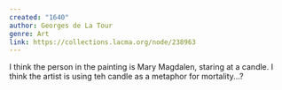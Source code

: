 ```yaml
---
created: "1640"
author: Georges de La Tour
genre: Art
link: https://collections.lacma.org/node/238963
---
```


I think the person in the painting is Mary Magdalen, staring at a candle. I think the artist is using teh candle as a metaphor for mortality...?

